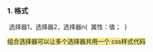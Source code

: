 ### 1. 格式

​	选择器1，选择器2，选择器n{
​			属性：值；
​	}

<span style="border: 1px none transparent; background-color:Khaki ">组合选择器可以让多个选择器共用一个 css样式代码</span>	

